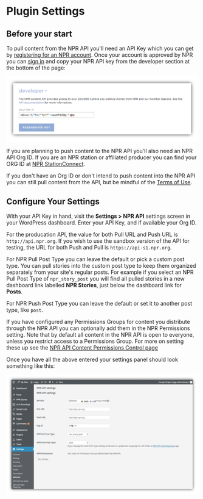 # Plugin Settings

## Before your start

To pull content from the NPR API you'll need an API Key which you can get by [registering for an NPR account](http://www.npr.org/account/signup). Once your account is approved by NPR you can [sign in](http://www.npr.org/account/login) and copy your NPR API key from the developer section at the bottom of the page:

![NPR account page showing the API key in the developer section of the page](/assets/npr-sccount-page.png)

If you are planning to push content to the NPR API you'll also need an NPR API Org ID. If you are an NPR station or affiliated producer you can find your ORG ID at [NPR StationConnect](https://stationconnect.org/login?redirect=%2F). 

If you don't have an Org ID or don't intend to push content into the NPR API you can still pull content from the API, but be mindful of the [Terms of Use](http://www.npr.org/about-npr/179876898/terms-of-use).

## Configure Your Settings

With your API Key in hand, visit the **Settings > NPR API** settings screen in your WordPress dashboard. Enter your API Key, and if available your Org ID. 

For the producation API, the value for both Pull URL and Push URL is `http://api.npr.org`. If you wish to use the sandbox version of the API for testing, the URL for both Push and Pull is `https://api-s1.npr.org`.

For NPR Pull Post Type you can leave the default or pick a custom post type. You can pull stories into the custom post type to keep them organized separately from your site's regular posts. For example if you select an NPR Pull Post Type of `npr_story_post` you will find all pulled stories in a new dashboard link labelled **NPR Stories**, just below the dashboard link for **Posts**.

For NPR Push Post Type you can leave the default or set it to another post type, like `post`. 

If you have configured any Permissions Groups for content you distribute through the NPR API you can optionally add them in the NPR Permissions setting. Note that by default all content in the NPR API is open to everyone, unless you restrict access to a Permissions Group. For more on setting these up see the [NPR API Content Permissions Control page](https://nprsupport.desk.com/customer/en/portal/articles/1995557-npr-api-content-permissions-control)

Once you have all the above entered your settings panel should look something like this:

![NPR API plugin settings page with values filled in as described above](/assets/npr-api-wp-plugin-settings.png)